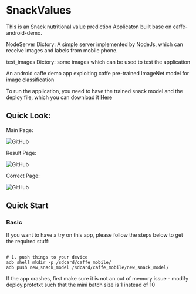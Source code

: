 SnackValues
==================
This is an Snack nutritional value prediction Applicaton built base on caffe-android-demo.

NodeServer Dictory: A simple server implemented by NodeJs, which can receive images and labels from mobile phone.

test_images Dictory: some images which can be used to test the application

An android caffe demo app exploiting caffe pre-trained 
ImageNet model for image classification

To run the application, you need to have the trained snack model and the deploy file, which you can download it [Here](https://drive.google.com/open?id=0B8Z5vuz1VS_TWHpoRU4xZnhLT2c)
## Quick Look:

Main Page:

![GitHub](https://github.com/JunbinWang/SnackValues/blob/master/Other%20Stuff/Original%20UI/Screenshot_2017-03-15-14-20-21.png?raw=true "GitHub,Social Coding")

Result Page:

![GitHub](https://github.com/JunbinWang/SnackValues/blob/master/Other%20Stuff/Original%20UI/Screenshot_2017-03-15-14-20-32.png?raw=true "GitHub,Social Coding")

Correct Page:

![GitHub](https://github.com/JunbinWang/SnackValues/blob/master/Other%20Stuff/Original%20UI/Screenshot_2017-03-15-14-21-01.png?raw=true "GitHub,Social Coding")

## Quick Start

### Basic

If you want to have a try on this app, please follow the steps below to get the required stuff:

```shell

# 1. push things to your device
adb shell mkdir -p /sdcard/caffe_mobile/
adb push new_snack_model /sdcard/caffe_mobile/new_snack_model/
```
If the app crashes, first make sure it is not an out of memory issue - modify deploy.prototxt such that the mini batch size is 1 instead of 10
